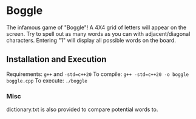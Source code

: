 # Boggle
The infamous game of "Boggle"!  A 4X4 grid of letters will appear on the screen.  Try to spell out as many words as you can with adjacent/diagonal characters. Entering "1" will display all possible words on the board.  

## Installation and Execution
Requirements: ```g++``` and ```-std=c++20```
To compile: ```g++ -std=c++20 -o boggle boggle.cpp```
To execute: ```./boggle```

### Misc
dictionary.txt is also provided to compare potential words to.
  
